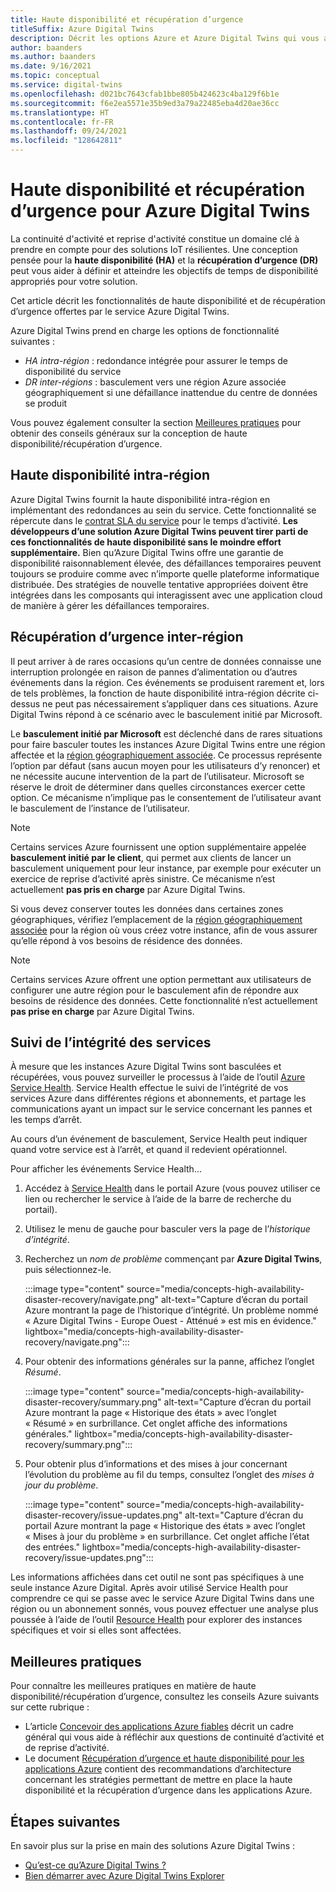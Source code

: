 ```yaml
---
title: Haute disponibilité et récupération d’urgence
titleSuffix: Azure Digital Twins
description: Décrit les options Azure et Azure Digital Twins qui vous aident à créer des solutions Azure IoT à haute disponibilité dotées de fonctionnalités de récupération d’urgence.
author: baanders
ms.author: baanders
ms.date: 9/16/2021
ms.topic: conceptual
ms.service: digital-twins
ms.openlocfilehash: d021bc7643cfab1bbe805b424623c4ba129f6b1e
ms.sourcegitcommit: f6e2ea5571e35b9ed3a79a22485eba4d20ae36cc
ms.translationtype: HT
ms.contentlocale: fr-FR
ms.lasthandoff: 09/24/2021
ms.locfileid: "128642811"
---
```

# <a name="azure-digital-twins-high-availability-and-disaster-recovery"></a>Haute disponibilité et récupération d’urgence pour Azure Digital Twins

La continuité d'activité et reprise d'activité constitue un domaine clé à prendre en compte pour des solutions IoT résilientes. Une conception pensée pour la **haute disponibilité (HA)** et la **récupération d’urgence (DR)** peut vous aider à définir et atteindre les objectifs de temps de disponibilité appropriés pour votre solution.

Cet article décrit les fonctionnalités de haute disponibilité et de récupération d’urgence offertes par le service Azure Digital Twins.

Azure Digital Twins prend en charge les options de fonctionnalité suivantes :
* *HA intra-région* : redondance intégrée pour assurer le temps de disponibilité du service
* *DR inter-régions* : basculement vers une région Azure associée géographiquement si une défaillance inattendue du centre de données se produit

Vous pouvez également consulter la section [Meilleures pratiques](#best-practices) pour obtenir des conseils généraux sur la conception de haute disponibilité/récupération d’urgence.

## <a name="intra-region-ha"></a>Haute disponibilité intra-région
 
Azure Digital Twins fournit la haute disponibilité intra-région en implémentant des redondances au sein du service. Cette fonctionnalité se répercute dans le [contrat SLA du service](https://azure.microsoft.com/support/legal/sla/digital-twins) pour le temps d’activité. **Les développeurs d’une solution Azure Digital Twins peuvent tirer parti de ces fonctionnalités de haute disponibilité sans le moindre effort supplémentaire.** Bien qu’Azure Digital Twins offre une garantie de disponibilité raisonnablement élevée, des défaillances temporaires peuvent toujours se produire comme avec n’importe quelle plateforme informatique distribuée. Des stratégies de nouvelle tentative appropriées doivent être intégrées dans les composants qui interagissent avec une application cloud de manière à gérer les défaillances temporaires.

## <a name="cross-region-dr"></a>Récupération d’urgence inter-région

Il peut arriver à de rares occasions qu’un centre de données connaisse une interruption prolongée en raison de pannes d’alimentation ou d’autres événements dans la région. Ces événements se produisent rarement et, lors de tels problèmes, la fonction de haute disponibilité intra-région décrite ci-dessus ne peut pas nécessairement s’appliquer dans ces situations. Azure Digital Twins répond à ce scénario avec le basculement initié par Microsoft.

Le **basculement initié par Microsoft** est déclenché dans de rares situations pour faire basculer toutes les instances Azure Digital Twins entre une région affectée et la [région géographiquement associée](../best-practices-availability-paired-regions.md). Ce processus représente l’option par défaut (sans aucun moyen pour les utilisateurs d’y renoncer) et ne nécessite aucune intervention de la part de l’utilisateur. Microsoft se réserve le droit de déterminer dans quelles circonstances exercer cette option. Ce mécanisme n’implique pas le consentement de l’utilisateur avant le basculement de l’instance de l’utilisateur.

>[!NOTE]
> Certains services Azure fournissent une option supplémentaire appelée **basculement initié par le client**, qui permet aux clients de lancer un basculement uniquement pour leur instance, par exemple pour exécuter un exercice de reprise d’activité après sinistre. Ce mécanisme n’est actuellement **pas pris en charge** par Azure Digital Twins. 

Si vous devez conserver toutes les données dans certaines zones géographiques, vérifiez l’emplacement de la [région géographiquement associée](../best-practices-availability-paired-regions.md#azure-regional-pairs) pour la région où vous créez votre instance, afin de vous assurer qu’elle répond à vos besoins de résidence des données.

>[!NOTE]
> Certains services Azure offrent une option permettant aux utilisateurs de configurer une autre région pour le basculement afin de répondre aux besoins de résidence des données. Cette fonctionnalité n’est actuellement **pas prise en charge** par Azure Digital Twins. 

## <a name="monitor-service-health"></a>Suivi de l’intégrité des services

À mesure que les instances Azure Digital Twins sont basculées et récupérées, vous pouvez surveiller le processus à l’aide de l’outil [Azure Service Health](../service-health/service-health-overview.md). Service Health effectue le suivi de l’intégrité de vos services Azure dans différentes régions et abonnements, et partage les communications ayant un impact sur le service concernant les pannes et les temps d’arrêt.

Au cours d’un événement de basculement, Service Health peut indiquer quand votre service est à l’arrêt, et quand il redevient opérationnel.

Pour afficher les événements Service Health...
1. Accédez à [Service Health](https://portal.azure.com/?feature.customportal=false#blade/Microsoft_Azure_Health/AzureHealthBrowseBlade/serviceIssues) dans le portail Azure (vous pouvez utiliser ce lien ou rechercher le service à l’aide de la barre de recherche du portail).
1. Utilisez le menu de gauche pour basculer vers la page de l’*historique d’intégrité*.
1. Recherchez un *nom de problème* commençant par **Azure Digital Twins**, puis sélectionnez-le.

    :::image type="content" source="media/concepts-high-availability-disaster-recovery/navigate.png" alt-text="Capture d’écran du portail Azure montrant la page de l’historique d’intégrité. Un problème nommé « Azure Digital Twins - Europe Ouest - Atténué » est mis en évidence." lightbox="media/concepts-high-availability-disaster-recovery/navigate.png":::

1. Pour obtenir des informations générales sur la panne, affichez l’onglet *Résumé*.

    :::image type="content" source="media/concepts-high-availability-disaster-recovery/summary.png" alt-text="Capture d’écran du portail Azure montrant la page « Historique des états » avec l’onglet « Résumé » en surbrillance. Cet onglet affiche des informations générales." lightbox="media/concepts-high-availability-disaster-recovery/summary.png":::
1. Pour obtenir plus d’informations et des mises à jour concernant l’évolution du problème au fil du temps, consultez l’onglet des *mises à jour du problème*.

    :::image type="content" source="media/concepts-high-availability-disaster-recovery/issue-updates.png" alt-text="Capture d’écran du portail Azure montrant la page « Historique des états » avec l’onglet « Mises à jour du problème » en surbrillance. Cet onglet affiche l’état des entrées." lightbox="media/concepts-high-availability-disaster-recovery/issue-updates.png":::


Les informations affichées dans cet outil ne sont pas spécifiques à une seule instance Azure Digital. Après avoir utilisé Service Health pour comprendre ce qui se passe avec le service Azure Digital Twins dans une région ou un abonnement sonnés, vous pouvez effectuer une analyse plus poussée à l’aide de l’outil [Resource Health](troubleshoot-resource-health.md) pour explorer des instances spécifiques et voir si elles sont affectées.

## <a name="best-practices"></a>Meilleures pratiques

Pour connaître les meilleures pratiques en matière de haute disponibilité/récupération d’urgence, consultez les conseils Azure suivants sur cette rubrique : 
* L’article [Concevoir des applications Azure fiables](/azure/architecture/framework/resiliency/app-design) décrit un cadre général qui vous aide à réfléchir aux questions de continuité d’activité et de reprise d’activité. 
* Le document [Récupération d’urgence et haute disponibilité pour les applications Azure](/azure/architecture/framework/resiliency/backup-and-recovery) contient des recommandations d’architecture concernant les stratégies permettant de mettre en place la haute disponibilité et la récupération d’urgence dans les applications Azure.

## <a name="next-steps"></a>Étapes suivantes 

En savoir plus sur la prise en main des solutions Azure Digital Twins :
 
* [Qu’est-ce qu’Azure Digital Twins ?](overview.md)
* [Bien démarrer avec Azure Digital Twins Explorer](quickstart-azure-digital-twins-explorer.md)
